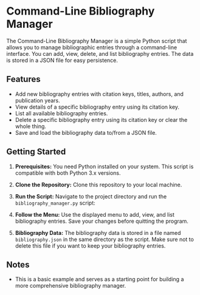 # Command-Line Bibliography Manager

The Command-Line Bibliography Manager is a simple Python script that allows you to manage bibliographic entries through a command-line interface. You can add, view, delete, and list bibliography entries. The data is stored in a JSON file for easy persistence.

## Features

- Add new bibliography entries with citation keys, titles, authors, and publication years.
- View details of a specific bibliography entry using its citation key.
- List all available bibliography entries.
- Delete a specific bibliography entry using its citation key or clear the whole thing. 
- Save and load the bibliography data to/from a JSON file.

## Getting Started

1. **Prerequisites:** You need Python installed on your system. This script is compatible with both Python 3.x versions.

2. **Clone the Repository:** Clone this repository to your local machine.

3. **Run the Script:** Navigate to the project directory and run the `bibliography_manager.py` script:

4. **Follow the Menu:** Use the displayed menu to add, view, and list bibliography entries. Save your changes before quitting the program.

5. **Bibliography Data:** The bibliography data is stored in a file named `bibliography.json` in the same directory as the script. Make sure not to delete this file if you want to keep your bibliography entries.

## Notes

- This is a basic example and serves as a starting point for building a more comprehensive bibliography manager. 

